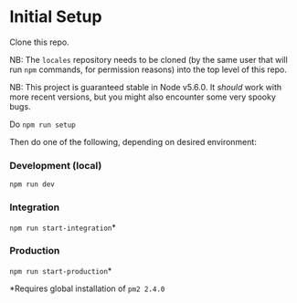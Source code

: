 # Initial Setup

Clone this repo.

NB: The `locales` repository needs to be cloned (by the same user that will run `npm` commands, for permission reasons) into the top level of this repo.

NB: This project is guaranteed stable in Node v5.6.0. It *should* work with more recent versions, but you might also encounter some very spooky bugs.

Do `npm run setup`

Then do one of the following, depending on desired environment:

### Development (local)

`npm run dev`

### Integration

`npm run start-integration`*

### Production

`npm run start-production`*



*Requires global installation of `pm2 2.4.0`
